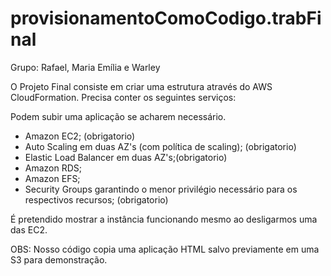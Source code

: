# provisionamentoComoCodigo.trabFinal

Grupo: Rafael, Maria Emília e Warley

O Projeto Final consiste em criar uma estrutura através do AWS CloudFormation. Precisa conter os seguintes serviços:

Podem subir uma aplicação se acharem necessário.
- Amazon EC2; (obrigatorio)
- Auto Scaling em duas AZ's (com política de scaling); (obrigatorio)
- Elastic Load Balancer em duas AZ's;(obrigatorio)
- Amazon RDS;
- Amazon EFS;
- Security Groups garantindo o menor privilégio necessário para os respectivos recursos; (obrigatorio)

É pretendido mostrar a instância funcionando mesmo ao desligarmos uma das EC2.

OBS: Nosso código copia uma aplicação HTML salvo previamente em uma S3 para demonstração.
